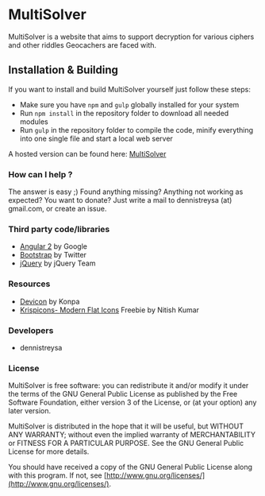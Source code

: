 # **MultiSolver**

MultiSolver is a website that aims to support decryption for various ciphers and other riddles Geocachers are faced with.

## Installation & Building ##

If you want to install and build MultiSolver yourself just follow these steps:

* Make sure you have `npm` and `gulp` globally installed for your system
* Run `npm install` in the repository folder to download all needed modules
* Run `gulp` in the repository folder to compile the code, minify everything into one single file and start a local web server

A hosted version can be found here: [MultiSolver](http://geocaching.dennistreysa.de/multisolver/)

### **How can I help ?** ###

The answer is easy ;) Found anything missing? Anything not working as expected? You want to donate?
Just write a mail to dennistreysa (at) gmail.com, or create an issue.

### **Third party code/libraries** ###

* [Angular 2](https://angularjs.org/) by Google
* [Bootstrap](http://getbootstrap.com/) by Twitter
* [jQuery](https://jquery.com/) by jQuery Team


### **Resources** ###

* [Devicon](http://devicon.fr/) by Konpa
* [Krispicons- Modern Flat Icons](https://www.behance.net/nitishkmrk) Freebie by Nitish Kumar


### **Developers** ###

* dennistreysa

### **License** ###
MultiSolver is free software: you can redistribute it and/or modify
it under the terms of the GNU General Public License as published by
the Free Software Foundation, either version 3 of the License, or
(at your option) any later version.

MultiSolver is distributed in the hope that it will be useful,
but WITHOUT ANY WARRANTY; without even the implied warranty of
MERCHANTABILITY or FITNESS FOR A PARTICULAR PURPOSE.  See the
GNU General Public License for more details.

You should have received a copy of the GNU General Public License
along with this program.  If not, see [http://www.gnu.org/licenses/](http://www.gnu.org/licenses/).